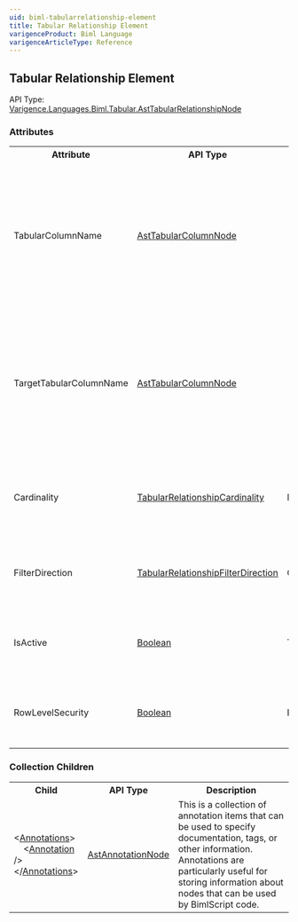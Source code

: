 ```yaml
---
uid: biml-tabularrelationship-element
title: Tabular Relationship Element
varigenceProduct: Biml Language
varigenceArticleType: Reference
---
```

## Tabular Relationship Element<div class="AssemblyInfoGroup"><div class="CrossReferenceGroup"><div class="CrossReferenceHeader">API Type:</div><div class="CrossReferenceValue"><a href="../api-reference/Varigence.Languages.Biml.Tabular.AstTabularRelationshipNode.html">Varigence.Languages.Biml.Tabular.AstTabularRelationshipNode</a></div></div></div><div class="AttributeGroup"><h3>Attributes</h3><table id="AttributeList" class="AttributeList"><tbody><tr><th class="AttributeNameColumnHeader">Attribute</th><th class="AttributeTypeColumnHeader">API Type</th><th class="AttributeDefaultColumnHeader">Default</th><th class="AttributeSummaryColumnHeader">Description</th></tr><tr class="ad0"><td class="AttributeName">TabularColumnName</td><td class="AttributeType"><a href="../api-reference/Varigence.Languages.Biml.Tabular.AstTabularColumnNode.html">AstTabularColumnNode</a></td><td class="AttributeDefault">&nbsp;</td><td class="AttributeSummary"><div class ="SummaryItem">Specifies a reference to the source column that this column has a relationship to.</div> This is a required reference to an existing definiton.</td></tr><tr class="ad1"><td class="AttributeName">TargetTabularColumnName</td><td class="AttributeType"><a href="../api-reference/Varigence.Languages.Biml.Tabular.AstTabularColumnNode.html">AstTabularColumnNode</a></td><td class="AttributeDefault">&nbsp;</td><td class="AttributeSummary"><div class ="SummaryItem">Specifies a reference to the target column that this column has a relationship to.</div> This is a required reference to an existing definiton.</td></tr><tr class="ad0"><td class="AttributeName">Cardinality</td><td class="AttributeType"><a href="../api-reference/Varigence.Languages.Biml.Tabular.TabularRelationshipCardinality.html">TabularRelationshipCardinality</a></td><td class="AttributeDefault">ManyToOne</td><td class="AttributeSummary"><div class ="SummaryItem">Specifies one-to-one or one-to-many cardinality for this relationship.</div> </td></tr><tr class="ad1"><td class="AttributeName">FilterDirection</td><td class="AttributeType"><a href="../api-reference/Varigence.Languages.Biml.Tabular.TabularRelationshipFilterDirection.html">TabularRelationshipFilterDirection</a></td><td class="AttributeDefault">OneDirection</td><td class="AttributeSummary"><div class ="SummaryItem">Specifies a one or two-way filter direction for this relationship.</div> </td></tr><tr class="ad0"><td class="AttributeName">IsActive</td><td class="AttributeType"><a href="https://msdn.microsoft.com/en-us/library/System.Boolean.aspx">Boolean</a></td><td class="AttributeDefault">True</td><td class="AttributeSummary"><div class ="SummaryItem">Specifies whether or not this column relationship is active.</div> </td></tr><tr class="ad1"><td class="AttributeName">RowLevelSecurity</td><td class="AttributeType"><a href="https://msdn.microsoft.com/en-us/library/System.Boolean.aspx">Boolean</a></td><td class="AttributeDefault">False</td><td class="AttributeSummary"><div class ="SummaryItem">Enables or disables row-level security for this relationship.</div> </td></tr></tbody></table></div><div class="ChildGroup">### Collection Children<table id="ChildList" class="ChildList"><tbody><tr><th class="ChildNameColumnHeader">Child</th><th class="ChildTypeColumnHeader">API Type</th><th class="ChildSummaryColumnHeader">Description</th></tr><tr class="cd0"><td class="ChildName"><span class="punc">&lt;</span><a href=Varigence.Languages.Biml.AstNode_Annotations.html">Annotations</a><span class="punc">&gt;</span><br />&nbsp;&nbsp;&nbsp;&nbsp;<span class="punc">&lt;</span><a href=Varigence.Languages.Biml.AstAnnotationNode.html">Annotation</a> <span class="punc">/&gt;</span><br /><span class="punc">&lt;/</span><a href=Varigence.Languages.Biml.AstNode_Annotations.html">Annotations</a><span class="punc">&gt;</span></td><td class="ChildType"><a href="../api-reference/Varigence.Languages.Biml.AstAnnotationNode.html">AstAnnotationNode</a></td><td class="ChildSummary"><div class ="SummaryItem">This is a collection of annotation items that can be used to specify documentation, tags, or other information.  Annotations are particularly useful for storing information about nodes that can be used by BimlScript code.</div> </td></tr></tbody></table></div>